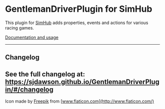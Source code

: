 # GentlemanDriverPlugin for SimHub

This plugin for [SimHub](https://www.simhubdash.com/) adds properties, events and actions for various racing games.

[Documentation and usage](https://sjdawson.github.io/GentlemanDriverPlugin/)

---

## Changelog

See the full changelog at: <https://sjdawson.github.io/GentlemanDriverPlugin/#/changelog>
---

Icon made by [Freepik](https://www.flaticon.com/authors/freepik) from [www.flaticon.com](http://www.flaticon.com/)
